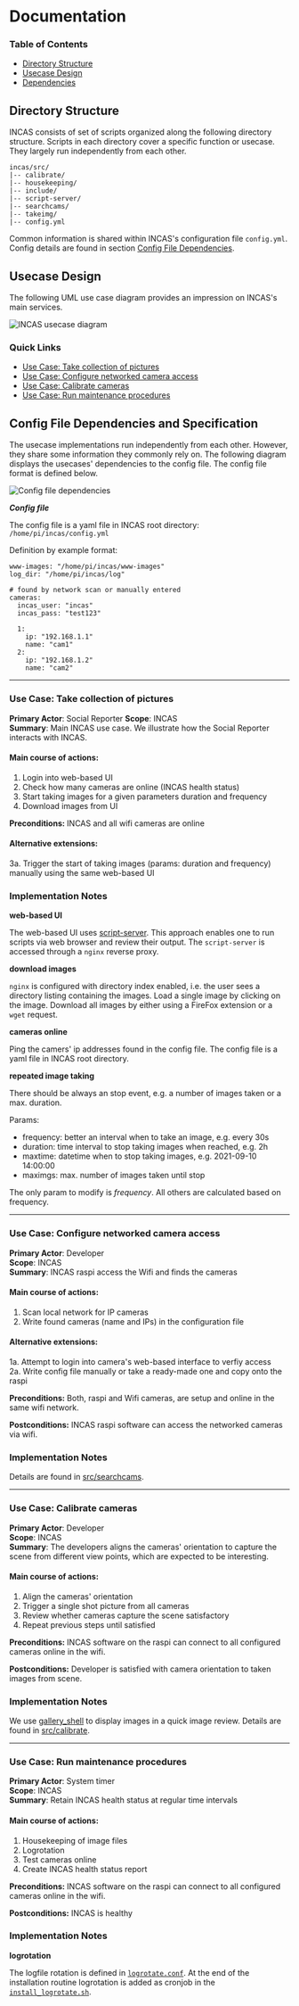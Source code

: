 # Documentation

### Table of Contents

- [Directory Structure](#directory-structure)
- [Usecase Design](#usecase-design)
- [Dependencies](#dependencies)


## Directory Structure

INCAS consists of set of scripts organized along the following directory structure. Scripts in each directory cover a specific function or usecase. They largely run independently from each other.

```
incas/src/
|-- calibrate/
|-- housekeeping/
|-- include/
|-- script-server/
|-- searchcams/
|-- takeimg/
|-- config.yml
```

Common information is shared within INCAS's configuration file `config.yml`. Config details are found in section [Config File Dependencies]().

## Usecase Design

The following UML use case diagram provides an impression on INCAS's main services.

![INCAS usecase diagram](http://www.plantuml.com/plantuml/png/KypCIyufJKajBSfHo2WfAIYsqjSlIYpNIyyioIXDAYrEBKhEpoj9pIlHIyxFrKzEIKtEDYxIz_HpTWpMpqtCpDDFoKykrYzDZWUQarYiLr9H0W00)

### Quick Links

- [Use Case: Take collection of pictures](#uc_take_collection_of_pictures)
- [Use Case: Configure networked camera access](#uc_take_configure_networked_camera-access)
- [Use Case: Calibrate cameras](#uc_calibrate_cameras)
- [Use Case: Run maintenance procedures](#uc_run_maintenance_procedures)

## Config File Dependencies and Specification

The usecase implementations run independently from each other. However, they share some information they commonly rely on. The following diagram displays the usecases' dependencies to the config file. The config file format is defined below.

![Config file dependencies](http://www.plantuml.com/plantuml/png/KypCIyufJKbLo2WfAIYsqjSlIYpNIyyioIXDAYrEBKhEpoj9pIlHIyxFrKzEIKtEDYxIz_HpTWpMpqtCpDDFoKykra_EAOu7galBJDShgIW10000)


***Config file***

The config file is a yaml file in INCAS root directory: `/home/pi/incas/config.yml`

Definition by example format:

```
www-images: "/home/pi/incas/www-images"
log_dir: "/home/pi/incas/log"

# found by network scan or manually entered
cameras:
  incas_user: "incas"
  incas_pass: "test123"
  
  1:
    ip: "192.168.1.1"
    name: "cam1"
  2:
    ip: "192.168.1.2"
    name: "cam2"
```


------------------------

<a name="uc_take_collection_of_pictures"></a>
### Use Case: Take collection of pictures

**Primary Actor**: Social Reporter
**Scope**: INCAS    
**Summary**: Main INCAS use case. We illustrate how the Social Reporter interacts with INCAS.

#### Main course of actions:

1. Login into web-based UI
1. Check how many cameras are online (INCAS health status)
1. Start taking images for a given parameters duration and frequency
1. Download images from UI

**Preconditions:** INCAS and all wifi cameras are online


#### Alternative extensions:

3a. Trigger the start of taking images (params: duration and frequency) manually using the same web-based UI


### Implementation Notes

**web-based UI**

The web-based UI uses [script-server](https://github.com/bugy/script-server). This approach enables one to run scripts via web browser and review their output. The `script-server` is accessed through a `nginx` reverse proxy.

**download images**

`nginx` is configured with directory index enabled, i.e. the user sees a directory listing containing the images. Load a single image by clicking on the image. Download all images by either using a FireFox extension or a `wget` request. 

**cameras online**

Ping the camers' ip addresses found in the config file. The config file is a yaml file in INCAS root directory.

**repeated image taking**

There should be always an stop event, e.g. a number of images taken or a max. duration.

Params:

* frequency: better an interval when to take an image, e.g. every 30s
* duration: time interval to stop taking images when reached, e.g. 2h
* maxtime: datetime when to stop taking images, e.g. 2021-09-10 14:00:00
* maximgs: max. number of images taken until stop

The only param to modify is _frequency_. All others are calculated based on frequency.

------------------------

<a name="uc_take_configure_networked_camera-access"></a>
### Use Case: Configure networked camera access 

**Primary Actor**: Developer    
**Scope**: INCAS    
**Summary**: INCAS raspi access the Wifi and finds the cameras    

#### Main course of actions:

1. Scan local network for IP cameras
1. Write found cameras (name and IPs) in the configuration file


#### Alternative extensions:

1a. Attempt to login into camera's web-based interface to verfiy access    
2a. Write config file manually or take a ready-made one and copy onto the raspi


**Preconditions:** Both, raspi and Wifi cameras, are setup and online in the same wifi network.

**Postconditions:** INCAS raspi software can access the networked cameras via wifi.


### Implementation Notes

Details are found in [src/searchcams](../src/searchcams).


------------------------

<a name="uc_calibrate_cameras"></a>
### Use Case: Calibrate cameras

**Primary Actor**: Developer   
**Scope**: INCAS    
**Summary**: The developers aligns the cameras' orientation to capture the scene from different view points, which are expected to be interesting.

#### Main course of actions:

1. Align the cameras' orientation
1. Trigger a single shot picture from all cameras
1. Review whether cameras capture the scene satisfactory
1. Repeat previous steps until satisfied


**Preconditions:** INCAS software on the raspi can connect to all configured cameras online in the wifi.

**Postconditions:** Developer is satisfied with camera orientation to taken images from scene.

### Implementation Notes

We use [gallery_shell](https://github.com/Cyclenerd/gallery_shell) to display images in a quick image review. Details are found in [src/calibrate](../src/calibrate).

------------------------

<a name="uc_run_maintenance_procedures"></a>
### Use Case: Run maintenance procedures

**Primary Actor**: System timer   
**Scope**: INCAS    
**Summary**: Retain INCAS health status at regular time intervals

#### Main course of actions:

1. Housekeeping of image files
1. Logrotation
1. Test cameras online
1. Create INCAS health status report

**Preconditions:** INCAS software on the raspi can connect to all configured cameras online in the wifi.

**Postconditions:** INCAS is healthy


### Implementation Notes

**logrotation**

The logfile rotation is defined in [`logrotate.conf`](../install/logrotate.conf). At the end of the installation routine logrotation is added as cronjob in the [`install_logrotate.sh`](../install/install_logrotate.sh).
